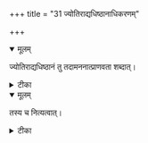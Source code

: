 +++
title = "31 ज्योतिराद्यधिष्ठानाधिकरणम्"

+++


<details open><summary>मूलम्</summary>

ज्योतिराद्यधिष्ठानं तु तदामननात्प्राणवता शब्दात्।
</details>



<details><summary>टीका</summary>

ज्यातिरादेस्तु जीवेन सङ्कल्पात्परमात्मनः । इन्द्रियादेरधिष्टानं शब्दादेवावगम्यते ॥ [281]
</details>



<details open><summary>मूलम्</summary>

तस्य च नित्यत्वात्।
</details>



<details><summary>टीका</summary>

परात्माधिष्टितत्वस्य नित्यत्वाजजगतां सताम् । अवर्जनीयसङ्कल्पादधिष्टानं ततो भवेत् ॥ [282]
</details>


